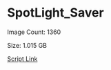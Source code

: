# SpotLight_Saver

Image Count: 1360

Size: 1.015 GB

[Script Link](https://github.com/liuyal/Archive/blob/master/Python/Utilities/Miscellaneous/spotlight_saver.py)